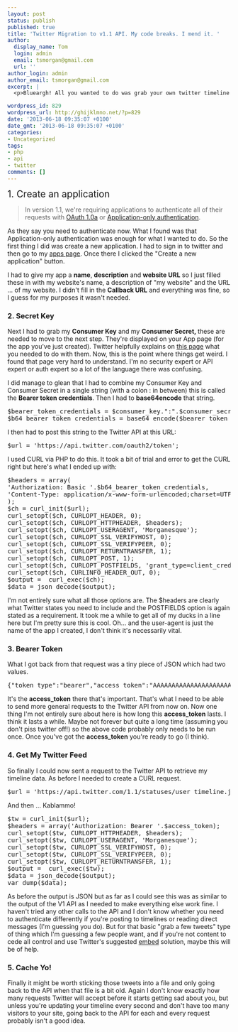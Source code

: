 ```yaml
---
layout: post
status: publish
published: true
title: 'Twitter Migration to v1.1 API. My code breaks. I mend it. '
author:
  display_name: Tom
  login: admin
  email: tsmorgan@gmail.com
  url: ''
author_login: admin
author_email: tsmorgan@gmail.com
excerpt: |
  <p>Blueargh! All you wanted to do was grab your own twitter timeline to display on your own website using a bit of PHP to grab the data as JSON. You were even willing to cache it fairly aggressively in order to spare Twitter a load of unneccesary requests. But now they've migrated to v1.1 there's no way to get this without authentication! And you don't understand authentication. What's a poor boy/girl to do?</p>

wordpress_id: 829
wordpress_url: http://ghijklmno.net/?p=829
date: '2013-06-18 09:35:07 +0100'
date_gmt: '2013-06-18 09:35:07 +0100'
categories:
- Uncategorized
tags:
- php
- api
- twitter
comments: []
---
```

<p><span style="font-size: 1.5em;">1. Create an application</span></p>

<blockquote>In version 1.1, we're requiring applications to authenticate all of their requests with&nbsp;<a href="https://dev.twitter.com/docs/auth/oauth">OAuth 1.0a</a>&nbsp;or&nbsp;<a href="https://dev.twitter.com/docs/auth/application-only-auth">Application-only authentication</a>.</blockquote>
<p>As they say you need to authenticate now. What I found was that Application-only authentication was enough for what I wanted to do. So the first thing I did was create a new application. I had to sign in to twitter and then go to my&nbsp;<a href="https://dev.twitter.com/apps">apps page</a>. Once there I clicked the "Create a new application" button.</p>

<p>I had to give my app a <strong>name</strong>, <strong>description</strong> and <strong>website URL</strong> so I just filled these in with my website's name, a description of "my website" and the URL ... of my website. I didn't fill in the&nbsp;<strong>Callback URL</strong> and everything was fine, so I guess for my purposes it wasn't needed.</p>

<h3>2. Secret Key</h3>
<p>Next I had to grab my <strong>Consumer Key</strong> and my <strong>Consumer Secret,&nbsp;</strong>these are needed to move to the next step. They're displayed on your App page (for the app you've just created). Twitter helpfully explains on <a href="https://dev.twitter.com/docs/auth/application-only-auth">this page</a> what you needed to do with them. Now, this is the point where things get weird. I found that page very hard to understand. I'm no security expert or API expert or auth expert so a lot of the language there was confusing.</p>

<p>I did manage to glean that I had to combine my Consumer Key and Consumer Secret in a single string (with a colon : in between) this is called the&nbsp;<strong>Bearer token credentials</strong>. Then I had to <strong>base64encode</strong> that string.</p>

<pre>$bearer_token_credentials = $consumer_key.":".$consumer_secret;
$b64_bearer_token_credentials = base64_encode($bearer_token_credentials);</pre>
I then had to post this string to the Twitter API at this URL:
<pre>$url = &#039;https://api.twitter.com/oauth2/token&#039;;</pre>
<p>I used CURL via PHP to do this. It took a bit of trial and error to get the CURL right but here's what I ended up with:</p>

<pre>$headers = array(
&#039;Authorization: Basic &#039;.$b64_bearer_token_credentials,
&#039;Content-Type: application/x-www-form-urlencoded;charset=UTF-8&#039;
);
$ch = curl_init($url);
curl_setopt($ch, CURLOPT_HEADER, 0);
curl_setopt($ch, CURLOPT_HTTPHEADER, $headers);
curl_setopt($ch, CURLOPT_USERAGENT, &#039;Morganesque&#039;);
curl_setopt($ch, CURLOPT_SSL_VERIFYHOST, 0);
curl_setopt($ch, CURLOPT_SSL_VERIFYPEER, 0);
curl_setopt($ch, CURLOPT_RETURNTRANSFER, 1);
curl_setopt($ch, CURLOPT_POST, 1);
curl_setopt($ch, CURLOPT_POSTFIELDS, &#039;grant_type=client_credentials&#039;);
curl_setopt($ch, CURLINFO_HEADER_OUT, 0);
$output =  curl_exec($ch);
$data = json_decode($output);</pre>
<p>I'm not entirely sure what all those options are. The $headers are clearly what Twitter states you need to include and the POSTFIELDS option is again stated as a requirement. It took me a while to get all of my ducks in a line here but I'm pretty sure this is cool. Oh... and the user-agent is just the name of the app I created, I don't think it's necessarily vital.</p>

<h3>3. Bearer Token</h3>
<p>What I got back from that request was a tiny piece of JSON which had two values.</p>

<pre>{&quot;token_type&quot;:&quot;bearer&quot;,&quot;access_token&quot;:&quot;AAAAAAAAAAAAAAAAAAAAAAAAAAAAAAAA&quot;}</pre>
<p>It's the <strong>access_token</strong> there that's important. That's what I need to be able to send more general requests to the Twitter API from now on. Now one thing I'm not entirely sure about here is how long this <strong>access_token</strong> lasts. I think it lasts a while. Maybe not forever but quite a long time (assuming you don't piss twitter off!) so the above code probably only needs to be run once. Once you've got the <strong>access_token</strong> you're ready to go (I think).</p>

<h3>4. Get My Twitter Feed</h3>
<p>So finally I could now sent a request to the Twitter API to retrieve my timeline data. As before I needed to create a CURL request.</p>

<pre>$url = &#039;https://api.twitter.com/1.1/statuses/user_timeline.json?count=100&amp;amp;screen_name=morganesque&#039;;</pre>
<p>And then ... Kablammo!</p>

<pre>$tw = curl_init($url);
$headers = array(&#039;Authorization: Bearer &#039;.$access_token);
curl_setopt($tw, CURLOPT_HTTPHEADER, $headers);
curl_setopt($tw, CURLOPT_USERAGENT, &#039;Morganesque&#039;);
curl_setopt($tw, CURLOPT_SSL_VERIFYHOST, 0);
curl_setopt($tw, CURLOPT_SSL_VERIFYPEER, 0);
curl_setopt($tw, CURLOPT_RETURNTRANSFER, 1);
$output =  curl_exec($tw);
$data = json_decode($output);
var_dump($data);</pre>
<p>As before the output is JSON but as far as I could see this was as similar to the output of the V1 API as I needed to make everything else work fine. I haven't tried any other calls to the API and I don't know whether you need to authenticate differently if you're posting to timelines or reading direct messages (I'm guessing you do). But for that basic "grab a few tweets" type of thing which I'm guessing a few people want, and if you're not content to cede all control and use Twitter's suggested <a href="https://twitter.com/settings/widgets">embed</a>&nbsp;solution, maybe this will be of help.</p>

<h3>5. Cache Yo!</h3>
<p>Finally it might be worth sticking those tweets into a file and only going back to the API when that file is a bit old. Again I don't know exactly how many requests Twitter will accept before it starts getting sad about you, but unless you're updating your timeline every second and don't have too many visitors to your site, going back to the API for each and every request probably isn't a good idea.</p>

